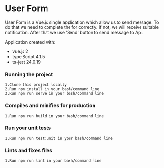 # User Form

User Form is a Vue.js single application which allow us to send message.
To do that we need to complete the for correctly. If not, we will receive
suitable notification. After that we use 'Send' button to send message to Api.

Application created with:

- vue.js 2
- type Script 4.1.5
- ts-jest 24.0.19

### Running the project

```
1.Clone this project locally
2.Run npm install in your bash/command line
3.Run npm run serve in your bash/command line
```

### Compiles and minifies for production

```
1.Run npm run build in your bash/command line
```

### Run your unit tests

```
1.Run npm run test:unit in your bash/command line
```

### Lints and fixes files

```
1.Run npm run lint in your bash/command line
```
